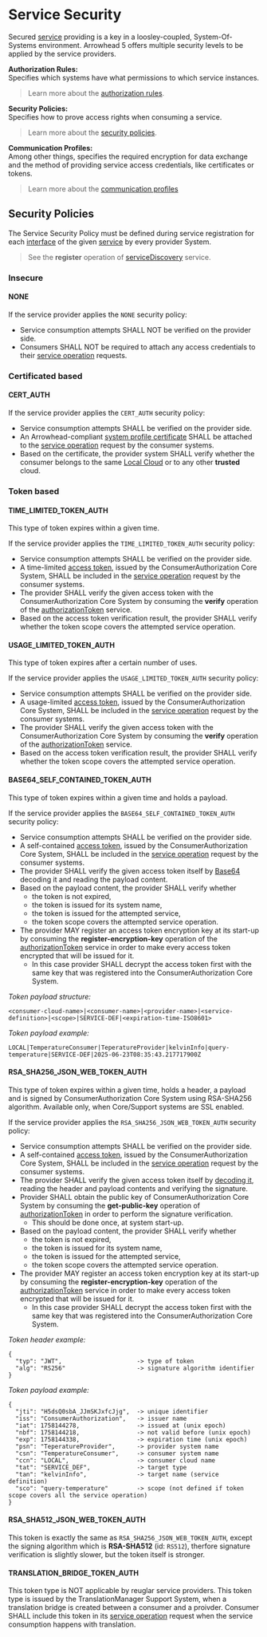 # Service Security

Secured [service](./definitions.md#microservice-or-service) providing is a key in a loosley-coupled, System-Of-Systems environment. Arrowhead 5 offers multiple security levels to be applied by the service providers.

**Authorization Rules:**<br />
Specifies which systems have what permissions to which service instances.
> Learn more about the [authorization rules](../core_systems/authorization.md).

**Security Policies:**<br />
Specifies how to prove access rights when consuming a service.
> Learn more about the [security policies](#security-policies).

**Communication Profiles:**<br />
Among other things, specifies the required encryption for data exchange and the method of providing service access credentials, like certificates or tokens.
> Learn more about the [communication profiles](../api/communication-profiles/communication-profiles-overview.md)

## Security Policies

The Service Security Policy must be defined during service registration for each [interface](./definitions.md#service-interface) of the given [service](./definitions.md#microservice-or-service) by every provider System.

> See the **register** operation of [serviceDiscovery](../core_systems/service_registry.md#servicediscovery) service.

### Insecure

#### NONE

If the service provider applies the `NONE` security policy:

- Service consumption attempts SHALL NOT be verified on the provider side.
- Consumers SHALL NOT be required to attach any access credentials to their [service operation](./definitions.md#service-operation) requests.

### Certificated based

#### CERT_AUTH

If the service provider applies the `CERT_AUTH` security policy:

- Service consumption attempts SHALL be verified on the provider side.
- An Arrowhead-compliant [system profile certificate](./certificate-profiles.md#system-profile) SHALL be attached to the [service operation](./definitions.md#service-operation) request by the consumer systems.
- Based on the certificate, the provider system SHALL verify whether the consumer belongs to the same [Local Cloud](./definitions.md#local-cloud) or to any other **trusted** cloud.

### Token based

#### TIME_LIMITED_TOKEN_AUTH

This type of token expires within a given time.

If the service provider applies the `TIME_LIMITED_TOKEN_AUTH` security policy:

- Service consumption attempts SHALL be verified on the provider side.
- A time-limited [access token](./definitions.md#access-token), issued by the ConsumerAuthorization Core System, SHALL be included in the [service operation](./definitions.md#service-operation) request by the consumer systems.
- The provider SHALL verify the given access token with the ConsumerAuthorization Core System by consuming the **verify** operation of the [authorizationToken](../core_systems/authorization.md#authorizationtoken) service.
- Based on the access token verification result, the provider SHALL verify whether the token scope covers the attempted service operation. 

#### USAGE_LIMITED_TOKEN_AUTH

This type of token expires after a certain number of uses.

If the service provider applies the `USAGE_LIMITED_TOKEN_AUTH` security policy:

- Service consumption attempts SHALL be verified on the provider side.
- A usage-limited [access token](./definitions.md#access-token), issued by the ConsumerAuthorization Core System, SHALL be included in the [service operation](./definitions.md#service-operation) request by the consumer systems.
- The provider SHALL verify the given access token with the ConsumerAuthorization Core System by consuming the **verify** operation of the [authorizationToken](../core_systems/authorization.md#authorizationtoken) service.
- Based on the access token verification result, the provider SHALL verify whether the token scope covers the attempted service operation. 

#### BASE64_SELF_CONTAINED_TOKEN_AUTH

This type of token expires within a given time and holds a payload.

If the service provider applies the `BASE64_SELF_CONTAINED_TOKEN_AUTH` security policy:

- Service consumption attempts SHALL be verified on the provider side.
- A self-contained [access token](./definitions.md#access-token), issued by the ConsumerAuthorization Core System, SHALL be included in the [service operation](./definitions.md#service-operation) request by the consumer systems.
- The provider SHALL verify the given access token itself by [Base64](https://en.wikipedia.org/wiki/Base64) decoding it and reading the payload content.
- Based on the payload content, the provider SHALL verify whether
    - the token is not expired,
    - the token is issued for its system name,
    - the token is issued for the attempted service,
    - the token scope covers the attempted service operation.
- The provider MAY register an access token encryption key at its start-up by consuming the **register-encryption-key** operation of the [authorizationToken](../core_systems/authorization.md#authorizationtoken) service in order to make every access token encrypted that will be issued for it.
    - In this case provider SHALL decrypt the access token first with the same key that was registered into the ConsumerAuthorization Core System.

_Token payload structure:_

```
<consumer-cloud-name>|<consumer-name>|<provider-name>|<service-definition>|<scope>|SERVICE-DEF|<expiration-time-ISO8601>
```

_Token payload example:_

```
LOCAL|TemperatureConsumer|TeperatureProvider|kelvinInfo|query-temperature|SERVICE-DEF|2025-06-23T08:35:43.217717900Z
```

#### RSA_SHA256_JSON_WEB_TOKEN_AUTH

This type of token expires within a given time, holds a header, a payload and is signed by ConsumerAuthorization Core System using RSA-SHA256 algorithm. Available only, when Core/Support systems are SSL enabled.

If the service provider applies the `RSA_SHA256_JSON_WEB_TOKEN_AUTH` security policy:

- Service consumption attempts SHALL be verified on the provider side.
- A self-contained [access token](./definitions.md#access-token), issued by the ConsumerAuthorization Core System, SHALL be included in the [service operation](./definitions.md#service-operation) request by the consumer systems.
- The provider SHALL verify the given access token itself by [decoding it](https://www.jwt.io/introduction#difference-decoding-encoding-jwt), reading the header and payload contents and verifying the signature.
- Provider SHALL obtain the public key of ConsumerAuthorization Core System by consuming the **get-public-key** operation of [authorizationToken](../core_systems/authorization.md#authorizationtoken) in order to perform the signature verification.
    - This should be done once, at system start-up.
- Based on the payload content, the provider SHALL verify whether
    - the token is not expired,
    - the token is issued for its system name,
    - the token is issued for the attempted service,
    - the token scope covers the attempted service operation.
- The provider MAY register an access token encryption key at its start-up by consuming the **register-encryption-key** operation of the [authorizationToken](../core_systems/authorization.md#authorizationtoken) service in order to make every access token encrypted that will be issued for it.
    - In this case provider SHALL decrypt the access token first with the same key that was registered into the ConsumerAuthorization Core System.

_Token header example:_

```
{
  "typ": "JWT",                     -> type of token
  "alg": "RS256"                    -> signature algorithm identifier
}
```

_Token payload example:_

```
{
  "jti": "H5dsQ0sbA_JJmSKJxfcJjg",  -> unique identifier
  "iss": "ConsumerAuthorization",   -> issuer name
  "iat": 1758144278,                -> issued at (unix epoch)
  "nbf": 1758144218,                -> not valid before (unix epoch)
  "exp": 1758144338,                -> expiration time (unix epoch)
  "psn": "TeperatureProvider",      -> provider system name
  "csn": "TemperatureConsumer",     -> consumer system name
  "ccn": "LOCAL",                   -> consumer cloud name
  "tat": "SERVICE_DEF",             -> target type
  "tan": "kelvinInfo",              -> target name (service definition)
  "sco": "query-temperature"        -> scope (not defined if token scope covers all the service operation)
}
```

#### RSA_SHA512_JSON_WEB_TOKEN_AUTH

This token is exactly the same as `RSA_SHA256_JSON_WEB_TOKEN_AUTH`, except the signing algorithm which is **RSA-SHA512** (id: `RS512`), therfore signature verification is slightly slower, but the token itself is stronger.

#### TRANSLATION_BRIDGE_TOKEN_AUTH

This token type is NOT applicable by reuglar service providers. This token type is issued by the TranslationManager Support System, when a translation bridge is created between a consumer and a proivder. Consumer SHALL include this token in its [service operation](./definitions.md#service-operation) request when the service consumption happens with translation.